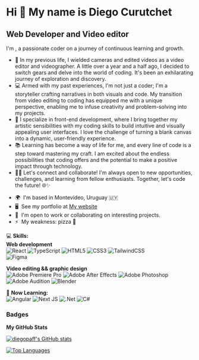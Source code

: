 Hi 👋 My name is Diego Curutchet
================================

Web Developer and Video editor  
------------------------------

I'm , a passionate coder on a journey of continuous learning and growth. 

- 🎥 In my previous life, I wielded cameras and edited videos as a video editor and videographer. A little over a year and a half ago, I decided to switch gears and delve into the world of coding. It's been an exhilarating journey of exploration and discovery.
- 💻 Armed with my past experiences, I'm not just a coder; I'm a storyteller crafting narratives in both visuals and code. My transition from video editing to coding has equipped me with a unique perspective, enabling me to infuse creativity and problem-solving into my projects. 
- 🚀 I specialize in front-end development, where I bring together my artistic sensibilities with my coding skills to build intuitive and visually appealing user interfaces. I love the challenge of turning a blank canvas into a dynamic, user-friendly experience. 
- 📚 Learning has become a way of life for me, and every line of code is a step toward mastering my craft. I am excited about the endless possibilities that coding offers and the potential to make a positive impact through technology. 
- 👨‍💻 Let's connect and collaborate! I'm always open to new opportunities, challenges, and learning from fellow enthusiasts.
Together, let's code the future! 🌐✨

* 🌍  I'm based in Montevideo, Uruguay 🇺🇾
* 🖥️  See my portfolio at [My website](http://diegocurutchetdev.netlify.app/)
* 🤝  I'm open to work or collaborating on interesting projects.
* ⚡  My weakness: pizza 🍕

💻 **Skills:**  
**Web development**    
![React](https://img.shields.io/badge/react-%2320232a.svg?style=for-the-badge&logo=react&logoColor=%2361DAFB)
![TypeScript](https://img.shields.io/badge/typescript-%23007ACC.svg?style=for-the-badge&logo=typescript&logoColor=white)
![HTML5](https://img.shields.io/badge/html5-%23E34F26.svg?style=for-the-badge&logo=html5&logoColor=white)
![CSS3](https://img.shields.io/badge/css3-%231572B6.svg?style=for-the-badge&logo=css3&logoColor=white)
![TailwindCSS](https://img.shields.io/badge/tailwindcss-%2338B2AC.svg?style=for-the-badge&logo=tailwind-css&logoColor=white)  
![Figma](https://img.shields.io/badge/figma-%23F24E1E.svg?style=for-the-badge&logo=figma&logoColor=white)  

**Video editing && graphic design**  
![Adobe Premiere Pro](https://img.shields.io/badge/Adobe%20Premiere%20Pro-9999FF.svg?style=for-the-badge&logo=Adobe%20Premiere%20Pro&logoColor=white)
![Adobe After Effects](https://img.shields.io/badge/Adobe%20After%20Effects-9999FF.svg?style=for-the-badge&logo=Adobe%20After%20Effects&logoColor=white)
![Adobe Photoshop](https://img.shields.io/badge/adobe%20photoshop-%2331A8FF.svg?style=for-the-badge&logo=adobe%20photoshop&logoColor=white)
![Adobe Audition](https://img.shields.io/badge/Adobe%20Audition-9999FF.svg?style=for-the-badge&logo=Adobe%20Audition&logoColor=white)
![Blender](https://img.shields.io/badge/blender-%23F5792A.svg?style=for-the-badge&logo=blender&logoColor=white)  


🧠 **Now Learning:**  
![Angular](https://img.shields.io/badge/angular-%23DD0031.svg?style=for-the-badge&logo=angular&logoColor=white)
![Next JS](https://img.shields.io/badge/Next-black?style=for-the-badge&logo=next.js&logoColor=white)
![.Net](https://img.shields.io/badge/.NET-5C2D91?style=for-the-badge&logo=.net&logoColor=white)
![C#](https://img.shields.io/badge/c%23-%23239120.svg?style=for-the-badge&logo=csharp&logoColor=white)  

### Badges

<b>My GitHub Stats</b>

<a href="http://www.github.com/diegopaff"><img src="https://github-readme-stats.vercel.app/api?username=diegopaff&show_icons=true&hide=stars,prs,issues,contribs&count_private=true&title_color=0891b2&text_color=ffffff&icon_color=0891b2&bg_color=1c1917&hide_border=true&show_icons=true" alt="diegopaff's GitHub stats" /></a>

<a href="https://github.com/diegopaff" align="left"><img src="https://github-readme-stats.vercel.app/api/top-langs/?username=diegopaff&langs_count=10&title_color=0891b2&text_color=ffffff&icon_color=0891b2&bg_color=1c1917&hide_border=true&locale=en&custom_title=Top%20%Languages" alt="Top Languages" /></a>

